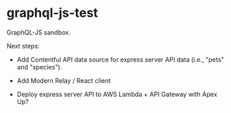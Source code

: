 # graphql-js-test

GraphQL-JS sandbox.

Next steps:

* Add Contentful API data source for express server API data (i.e., "pets" and "species").

* Add Modern Relay / React client

* Deploy express server API to AWS Lambda + API Gateway with Apex Up?  
